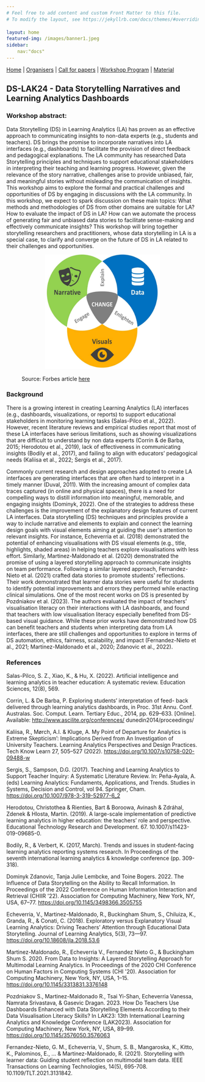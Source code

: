 ```yaml
---
# Feel free to add content and custom Front Matter to this file.
# To modify the layout, see https://jekyllrb.com/docs/themes/#overriding-theme-defaults

layout: home
featured-img: /images/banner1.jpeg
sidebar:
	nav:"docs"
---
```


[Home]({{site.baseurl}}/index) | [Organisers]({{site.baseurl}}/pages/about) | [Call for papers]({{site.baseurl}}/pages/call) | [Workshop Program]({{site.baseurl}}/pages/program) | [Material]({{site.baseurl}}/pages/material)

## DS-LAK24 - Data Storytelling Narratives and Learning Analytics Dashboards

### Workshop abstract:

Data Storytelling (DS) in Learning Analytics (LA) has proven as an effective approach to 
communicating insights to non-data experts (e.g., students and teachers). DS brings the promise to 
incorporate narratives into LA interfaces (e.g., dashboards) to facilitate the provision of direct 
feedback and pedagogical explanations. The LA community has researched Data Storytelling principles 
and techniques to support educational stakeholders in interpreting their teaching and learning 
progress. However, given the relevance of the story narrative, challenges arise to provide 
unbiased, fair, and meaningful stories without misleading the communication of insights. This 
workshop aims to explore the formal and practical challenges and opportunities of DS by engaging in 
discussions with the LA community. In this workshop, we expect to spark discussion on these main 
topics: What methods and methodologies of DS from other domains are suitable for LA? How to 
evaluate the impact of DS in LA? How can we automate the process of generating fair and unbiased 
data stories to facilitate sense-making and effectively communicate insights? This workshop will 
bring together storytelling researchers and practitioners, whose data storytelling in LA is a 
special case, to clarify and converge on the future of DS in LA related to their challenges and 
opportunities. 

<figure>
	<p align="center">
    		<img src="/images/data-story.jpg" width="300" height="300" alt="Data, visualisation, and Narrative">
    		<figcaption>
			Source: Forbes article <a 
href="https://www.forbes.com/sites/brentdykes/2016/03/31/data-storytelling-the-essential-data-science-skill-everyone-needs/?sh=6d0b0ede52ad">here</a>
		</figcaption> 
	</p>
</figure>

### Background

There is a growing interest in creating Learning Analytics (LA) interfaces (e.g., dashboards, visualizations, or reports) to support educational stakeholders in monitoring learning tasks (Salas-Pilco 
et al., 2022). However, recent literature reviews and empirical studies report that most of these LA interfaces have serious limitations, such as showing visualizations that are difficult to 
understand by non data experts (Corrin & de Barba, 2015; Herodotou et al., 2019), lack of effectiveness in communicating insights (Bodily et al., 2017), and failing to align with educators’ 
pedagogical needs (Kaliisa et al., 2022; Sergis et al., 2017). 

Commonly current research and design approaches adopted to create LA interfaces are generating interfaces that are often hard to interpret in a timely manner (Duval, 2011). With the increasing amount 
of complex data traces captured (in online and physical spaces), there is a need for compelling ways to distill information into meaningful, memorable, and engaging insights (Dominyk, 2022). One of 
the strategies to address these challenges is the improvement of the explanatory design features of current LA interfaces. Data storytelling (DS) techniques and principles provide a way to include 
narrative and elements to explain and connect the learning design goals with visual elements aiming at guiding the user's attention to relevant insights. For instance, Echeverria et al. (2018) 
demonstrated the potential of enhancing visualisations with DS visual elements (e.g., title, highlights, shaded areas) in helping teachers explore visualisations with less effort. Similarly, 
Martinez-Maldonado et al. (2020) demonstrated the promise of using a layered storytelling approach to communicate insights on team performance. Following a similar layered approach, Fernandez-Nieto et 
al. (2021) crafted data stories to promote students' reflections. Their work demonstrated that learner data stories were useful for students to identify potential improvements and errors they 
performed while enacting clinical simulations. One of the most recent works on DS is presented by Pozdniakov et al. (2023). The authors evaluated the impact of teachers’ visualisation literacy on 
their interactions with LA dashboards, and found that teachers with low visualisation literacy especially benefited from DS-based visual guidance. While these prior works have demonstrated how DS can 
benefit teachers and students when interpreting data from LA interfaces, there are still challenges and opportunities to explore in terms of DS automation, ethics, fairness, scalability, and impact 
(Fernandez-Nieto et al., 2021; Martinez-Maldonado et al., 2020; Zdanovic et al., 2022).

### References

Salas-Pilco, S. Z., Xiao, K., & Hu, X. (2022). Artificial intelligence and learning analytics in teacher education: A systematic review. Education Sciences, 12(8), 569.

Corrin, L. & De Barba, P. Exploring students’ interpretation of feed- back delivered through learning analytics dashboards, in Proc. 31st Annu. Conf. Australas. Soc. Comput. Learn. Tertiary Educ., 
2014, pp. 629–633. [Online]. Available: http://www.ascilite.org/conferences/ dunedin2014/proceedings/

Kaliisa, R., Mørch, A.I. & Kluge, A. My Point of Departure for Analytics is Extreme Skepticism’: Implications Derived from An Investigation of University Teachers. Learning Analytics Perspectives and 
Design Practices. Tech Know Learn 27, 505–527 (2022). https://doi.org/10.1007/s10758-020-09488-w

Sergis, S., Sampson, D.G. (2017). Teaching and Learning Analytics to Support Teacher Inquiry: A Systematic Literature Review. In: Peña-Ayala, A. (eds) Learning Analytics: Fundaments, Applications, and 
Trends. Studies in Systems, Decision and Control, vol 94. Springer, Cham. https://doi.org/10.1007/978-3-319-52977-6_2

Herodotou, Christothea & Rienties, Bart & Boroowa, Avinash & Zdráhal, Zdenek & Hlosta, Martin. (2019). A large-scale implementation of predictive learning analytics in higher education: the teachers’ 
role and perspective. Educational Technology Research and Development. 67. 10.1007/s11423-019-09685-0. 

Bodily, R., & Verbert, K. (2017, March). Trends and issues in student-facing learning analytics reporting systems research. In Proceedings of the seventh international learning analytics & knowledge 
conference (pp. 309-318).

Dominyk Zdanovic, Tanja Julie Lembcke, and Toine Bogers. 2022. The Influence of Data Storytelling on the Ability to Recall Information. In Proceedings of the 2022 Conference on Human Information 
Interaction and Retrieval (CHIIR '22). Association for Computing Machinery, New York, NY, USA, 67–77. https://doi.org/10.1145/3498366.3505755

Echeverria, V., Martinez-Maldonado, R., Buckingham Shum, S., Chiluiza, K., Granda, R., & Conati, C. (2018). Exploratory versus Explanatory Visual Learning Analytics: Driving Teachers’ Attention 
through Educational Data Storytelling. Journal of Learning Analytics, 5(3), 73—97. https://doi.org/10.18608/jla.2018.53.6

Martinez-Maldonado, R., Echeverria V., Fernandez Nieto G., & Buckingham Shum S. 2020. From Data to Insights: A Layered Storytelling Approach for Multimodal Learning Analytics. In Proceedings of the 
2020 CHI Conference on Human Factors in Computing Systems (CHI '20). Association for Computing Machinery, New York, NY, USA, 1–15. https://doi.org/10.1145/3313831.3376148

Pozdniakov S., Martinez-Maldonado R., Tsai Yi-Shan, Echeverria Vanessa, Namrata Srivastava, & Gasevic Dragan. 2023. How Do Teachers Use Dashboards Enhanced with Data Storytelling Elements According to 
their Data Visualisation Literacy Skills? In LAK23: 13th International Learning Analytics and Knowledge Conference (LAK2023). Association for Computing Machinery, New York, NY, USA, 89–99. 
https://doi.org/10.1145/3576050.3576063

Fernandez-Nieto, G. M., Echeverria, V., Shum, S. B., Mangaroska, K., Kitto, K., Palominos, E., ... & Martinez-Maldonado, R. (2021). Storytelling with learner data: Guiding student reflection on 
multimodal team data. IEEE Transactions on Learning Technologies, 14(5), 695-708. ​​10.1109/TLT.2021.3131842.

